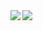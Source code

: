 <a href="https://github.com/anuraghazra/github-readme-stats">
  <img align="left" src="https://github-readme-stats-theta-weld.vercel.app/api?username=Keinsleif&count_private=true&show_icons=true&hide_rank=true&count_private=true" />
</a>
<a href="https://github.com/anuraghazra/github-readme-stats">
  <img align="left" src="https://github-readme-stats-theta-weld.vercel.app/api/top-langs/?username=Keinsleif&count_private=true" />
</a>
<!--
**Keinsleif/Keinsleif** is a ✨ _special_ ✨ repository because its `README.md` (this file) appears on your GitHub profile.

Here are some ideas to get you started:

- 🔭 I’m currently working on ...
- 🌱 I’m currently learning ...
- 👯 I’m looking to collaborate on ...
- 🤔 I’m looking for help with ...
- 💬 Ask me about ...
- 📫 How to reach me: ...
- 😄 Pronouns: ...
- ⚡ Fun fact: ...
-->
